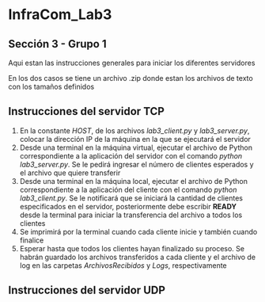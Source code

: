 # InfraCom_Lab3
## Sección 3 - Grupo 1

Aqui estan las instrucciones generales para iniciar los diferentes servidores

En los dos casos se tiene un archivo .zip donde estan los archivos de texto con los tamaños definidos 

## Instrucciones del servidor TCP

1. En la constante *HOST*, de los archivos *lab3_client.py* y *lab3_server.py*, colocar la dirección IP de la máquina en la que se ejecutará el servidor
2. Desde una terminal en la máquina virtual, ejecutar el archivo de Python correspondiente a la aplicación del servidor con el comando *python lab3_server.py*. Se le pedirá ingresar el número de clientes esperados y el archivo que quiere transferir
3. Desde una terminal en la máquina local, ejecutar el archivo de Python correspondiente a la aplicación del cliente con el comando *python lab3_client.py*. Se le notificará que se iniciará la cantidad de clientes especificados en el servidor, posteriormente debe escribir **READY** desde la terminal para iniciar la transferencia del archivo a todos los clientes
4. Se imprimirá por la terminal cuando cada cliente inicie y también cuando finalice
5. Esperar hasta que todos los clientes hayan finalizado su proceso. Se habrán guardado los archivos transferidos a cada cliente y el archivo de log en las carpetas *ArchivosRecibidos* y *Logs*, respectivamente


## Instrucciones del servidor UDP
